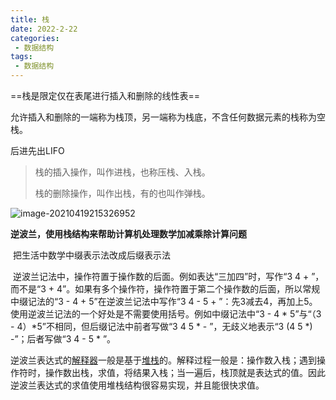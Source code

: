 ```yaml
---
title: 栈
date: 2022-2-22
categories:
 - 数据结构
tags:
 - 数据结构
---
```


==栈是限定仅在表尾进行插入和删除的线性表==

允许插入和删除的一端称为栈顶，另一端称为栈底，不含任何数据元素的栈称为空栈。

后进先出LIFO

>   栈的插入操作，叫作进栈，也称压栈、入栈。
>
>   栈的删除操作，叫作出栈，有的也叫作弹栈。

![image-20210419215326952](https://www.coderdu.tech/image/image-20210419215326952.png)

**逆波兰，使用栈结构来帮助计算机处理数学加减乘除计算问题**

​	把生活中数学中缀表示法改成后缀表示法

​	逆波兰记法中，操作符置于操作数的后面。例如表达“三加四”时，写作“3 4 + ”，而不是“3 + 4”。如果有多个操作符，操作符置于第二个操作数的后面，所以常规中缀记法的“3 - 4 + 5”在逆波兰记法中写作“3 4 - 5 + ”：先3减去4，再加上5。使用逆波兰记法的一个好处是不需要使用括号。例如中缀记法中“3 - 4 * 5”与“（3 - 4）*5”不相同，但后缀记法中前者写做“3 4 5 * - ”，无歧义地表示“3 (4 5 *) -”；后者写做“3 4 - 5 * ”。

逆波兰表达式的[解释器](https://zh.wikipedia.org/wiki/解释器)一般是基于[堆栈](https://zh.wikipedia.org/wiki/堆栈)的。解释过程一般是：操作数入栈；遇到操作符时，操作数出栈，求值，将结果入栈；当一遍后，栈顶就是表达式的值。因此逆波兰表达式的求值使用堆栈结构很容易实现，并且能很快求值。
